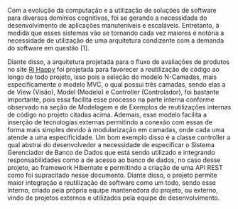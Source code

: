 Com a evolução da computação e a utilização de soluções de software para diversos domínios cognitivos, foi se gerando a necessidade do desenvolvimento de aplicações manuteníveis e escaláveis. Entretanto, à medida que esses sistemas vão se tornando cada vez maiores é notória a necessidade de utilização de uma arquitetura condizente com a demanda do software em questão [1].

Diante disso, a arquitetura projetada para o fluxo de avaliações de produtos no site [Ri Happy](https://www.rihappy.com.br/) foi projetada para favorecer a reutilização de código ao longo de todo projeto, isso pois a seleção do modelo N-Camadas, mais especificamente o modelo MVC, o qual possui três camadas, sendo elas a de View (Visão), Model (Modelo) e Controller (Controlador), foi bastante importante, pois essa facilita esse processo na parte interna conforme observado na seção de Modelagem e de Exemplos de reutilizações internas de código no projeto citadas acima. Ademais, esse modelo facilita a inserção de tecnologias externas permitindo a conexão com essas de forma mais simples devido à modularização em camadas, onde cada uma atende a uma especificidade. Um bom exemplo disso é a classe controller a qual abstrai do desenvolvedor a necessidade de especificar o Sistema Gerenciador de Banco de Dados que está sendo utilizado e integrando responsabilidades como a de acesso ao banco de dados, no caso desse projeto, ao framework Hibernate e permitindo a criação de uma API REST como foi supracitado nesse documento. Diante disso, o projeto permite maior integração e reutilização de software como um todo, sendo esse interno, criado pela própria equipe mantenedora do projeto, ou externo, vindo de projetos externos e utilizados pela equipe de desenvolvimento.
